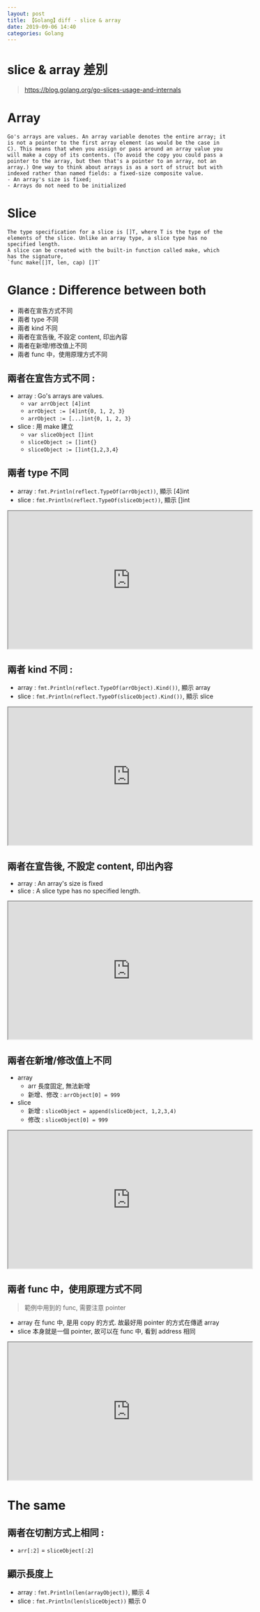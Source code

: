 ```yaml
---
layout: post
title: 【Golang】diff - slice & array
date: 2019-09-06 14:40
categories: Golang
---
```


# slice & array 差別
> https://blog.golang.org/go-slices-usage-and-internals

# Array
```
Go's arrays are values. An array variable denotes the entire array; it is not a pointer to the first array element (as would be the case in C). This means that when you assign or pass around an array value you will make a copy of its contents. (To avoid the copy you could pass a pointer to the array, but then that's a pointer to an array, not an array.) One way to think about arrays is as a sort of struct but with indexed rather than named fields: a fixed-size composite value.
- An array's size is fixed;
- Arrays do not need to be initialized
```

# Slice
```
The type specification for a slice is []T, where T is the type of the elements of the slice. Unlike an array type, a slice type has no specified length.
A slice can be created with the built-in function called make, which has the signature,
`func make([]T, len, cap) []T`
```

# Glance : Difference between both

- 兩者在宣告方式不同
- 兩者 type 不同
- 兩者 kind 不同
- 兩者在宣告後, 不設定 content, 印出內容
- 兩者在新增/修改值上不同
- 兩者 func 中，使用原理方式不同

<!--more-->

## 兩者在宣告方式不同 : 
- array : Go's arrays are values.
	- `var arrObject [4]int`
	- `arrObject := [4]int{0, 1, 2, 3}`
	- `arrObject := [...]int{0, 1, 2, 3}`
- slice : 用 make 建立
	- `var sliceObject []int`
	- `sliceObject := []int{}`
	- `sliceObject := []int{1,2,3,4}`

## 兩者 type 不同
- array : `fmt.Println(reflect.TypeOf(arrObject))`, 顯示 [4]int
- slice : `fmt.Println(reflect.TypeOf(sliceObject))`, 顯示 []int

<div>
    <iframe src="https://play.golang.org/p/WLS7doOuphz" height="315" width="560" allowfullscreen="" frameborder="1">
    </iframe>
</div>

## 兩者 kind 不同 : 
- array : `fmt.Println(reflect.TypeOf(arrObject).Kind())`, 顯示 array
- slice : `fmt.Println(reflect.TypeOf(sliceObject).Kind())`, 顯示 slice

<div>
    <iframe src="https://play.golang.org/p/6BD2qUVm00l" height="315" width="560" allowfullscreen="" frameborder="1">
    </iframe>
</div>
	
## 兩者在宣告後, 不設定 content, 印出內容

- array : An array's size is fixed
- slice : A slice type has no specified length.

<div>
    <iframe src="https://play.golang.org/p/xXnbKIC5WhV" height="315" width="560" allowfullscreen="" frameborder="1">
    </iframe>
</div>

## 兩者在新增/修改值上不同
- array 
	- arr 長度固定, 無法新增
	- 新增、修改 : `arrObject[0] = 999`
- slice
	- 新增 : `sliceObject = append(sliceObject, 1,2,3,4)`
	- 修改 : `sliceObject[0] = 999`

<div>
    <iframe src="https://play.golang.org/p/HY7kVBdV-KZ" height="315" width="560" allowfullscreen="" frameborder="1">
    </iframe>
</div>

## 兩者 func 中，使用原理方式不同
> 範例中用到的 func, 需要注意 pointer

- array 在 func 中, 是用 copy 的方式. 故最好用 pointer 的方式在傳遞 array
- slice 本身就是一個 pointer, 故可以在 func 中, 看到 address 相同

<div>
    <iframe src="https://play.golang.org/p/Tt8rJNMjDAm" height="315" width="560" allowfullscreen="" frameborder="1">
    </iframe>
</div>

# The same

## 兩者在切割方式上**相同** : 
- `arr[:2]` = `sliceObject[:2]`

## 顯示長度上
- array : `fmt.Println(len(arrayObject))`, 顯示 4
- slice : `fmt.Println(len(sliceObject))` 顯示 0